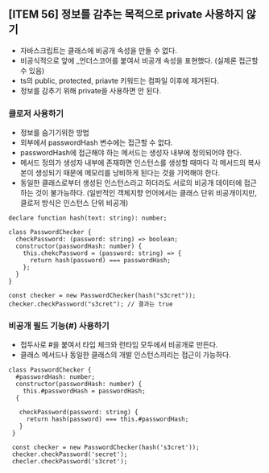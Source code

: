 ## [ITEM 56] 정보를 감추는 목적으로 private 사용하지 않기

- 자바스크립트는 클래스에 비공개 속성을 만들 수 없다.
- 비공식적으로 앞에 \_언더스코어를 붙여서 비공개 속성을 표현했다. (실제론 접근할 수 있음)
- ts의 public, protected, priavte 키워드는 컴파일 이후에 제거된다.
- 정보를 감추기 위해 private을 사용하면 안 된다.

### 클로저 사용하기

- 정보를 숨기기위한 방법
- 외부에서 passwordHash 변수에는 접근할 수 없다.
- passwordHash에 접근해야 하는 메서드는 생성자 내부에 정의되어야 한다.
- 메서드 정의가 생성자 내부에 존재하면 인스턴스를 생성할 때마다 각 메서드의 복사본이 생성되기 때문에 메모리를 낭비하게 된다는 것을 기억해야 한다.
- 동일한 클래스로부터 생성된 인스턴스라고 하더라도 서로의 비공개 데이터에 접근하는 것이 불가능하다. (일반적인 객체지향 언어에서는 클래스 단위 비공개이지만, 클로저 방식은 인스턴스 단위 비공개)

```tsx
declare function hash(text: string): number;

class PasswordChecker {
  checkPassword: (password: string) => boolean;
  constructor(passwordHash: number) {
    this.chekcPassword = (password: string) => {
      return hash(password) === passwordHash;
    };
  }
}

const checker = new PasswordChecker(hash("s3cret"));
checker.checkPassword("s3cret"); // 결과는 true
```

### 비공개 필드 기능(#) 사용하기

- 접두사로 #을 붙여서 타입 체크와 런타임 모두에서 비공개로 만든다.
- 클래스 메서드나 동일한 클래스의 개발 인스턴스끼리는 접근이 가능하다.

```tsx
class PasswordChecker {
  #passwordHash: number;
  constructor(passwordHash: number) {
    this.#passwordHash = passwordHash;
  {

   checkPassword(password: string) {
     return hash(password) === this.#passwordHash;
   }
 }

 const checker = new PasswordChecker(hash('s3cret'));
 checker.checkPassword('secret');
 checler.checkPassword('s3cret');
```
